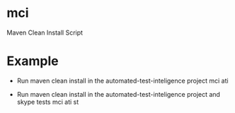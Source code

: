 mci
===

Maven Clean Install Script 

Example
===

- Run maven clean install in the automated-test-inteligence project
mci ati

- Run maven clean install in the automated-test-inteligence project and skype tests
mci ati st



